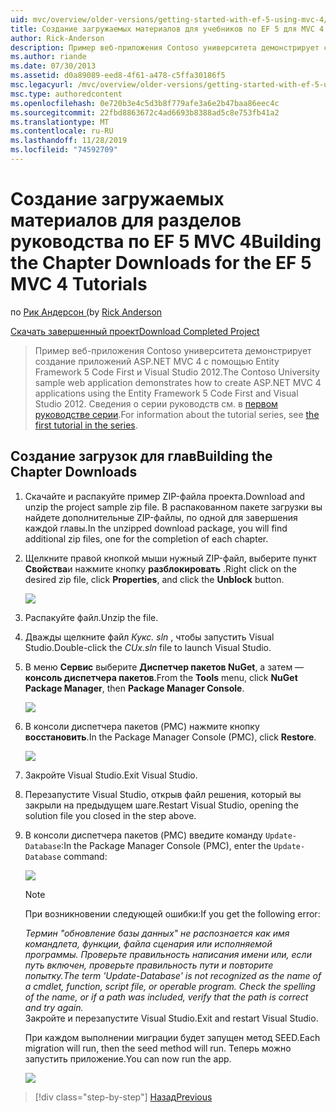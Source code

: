 ```yaml
---
uid: mvc/overview/older-versions/getting-started-with-ef-5-using-mvc-4/building-the-ef5-mvc4-chapter-downloads
title: Создание загружаемых материалов для учебников по EF 5 для MVC 4 | Документация Майкрософт
author: Rick-Anderson
description: Пример веб-приложения Contoso университета демонстрирует создание приложений ASP.NET MVC 4 с помощью Entity Framework 5 Code First и Visual Studio...
ms.author: riande
ms.date: 07/30/2013
ms.assetid: d0a89089-eed8-4f61-a478-c5ffa30186f5
msc.legacyurl: /mvc/overview/older-versions/getting-started-with-ef-5-using-mvc-4/building-the-ef5-mvc4-chapter-downloads
msc.type: authoredcontent
ms.openlocfilehash: 0e720b3e4c5d3b8f779afe3a6e2b47baa86eec4c
ms.sourcegitcommit: 22fbd8863672c4ad6693b8388ad5c8e753fb41a2
ms.translationtype: MT
ms.contentlocale: ru-RU
ms.lasthandoff: 11/28/2019
ms.locfileid: "74592709"
---
```

# <a name="building-the-chapter-downloads-for-the-ef-5-mvc-4-tutorials"></a><span data-ttu-id="0dd5b-103">Создание загружаемых материалов для разделов руководства по EF 5 MVC 4</span><span class="sxs-lookup"><span data-stu-id="0dd5b-103">Building the Chapter Downloads for the EF 5 MVC 4 Tutorials</span></span>

<span data-ttu-id="0dd5b-104">по [Рик Андерсон (]((https://twitter.com/RickAndMSFT))</span><span class="sxs-lookup"><span data-stu-id="0dd5b-104">by [Rick Anderson]((https://twitter.com/RickAndMSFT))</span></span>

[<span data-ttu-id="0dd5b-105">Скачать завершенный проект</span><span class="sxs-lookup"><span data-stu-id="0dd5b-105">Download Completed Project</span></span>](https://code.msdn.microsoft.com/Getting-Started-with-dd0e2ed8)

> <span data-ttu-id="0dd5b-106">Пример веб-приложения Contoso университета демонстрирует создание приложений ASP.NET MVC 4 с помощью Entity Framework 5 Code First и Visual Studio 2012.</span><span class="sxs-lookup"><span data-stu-id="0dd5b-106">The Contoso University sample web application demonstrates how to create ASP.NET MVC 4 applications using the Entity Framework 5 Code First and Visual Studio 2012.</span></span> <span data-ttu-id="0dd5b-107">Сведения о серии руководств см. в [первом руководстве серии](creating-an-entity-framework-data-model-for-an-asp-net-mvc-application.md).</span><span class="sxs-lookup"><span data-stu-id="0dd5b-107">For information about the tutorial series, see [the first tutorial in the series](creating-an-entity-framework-data-model-for-an-asp-net-mvc-application.md).</span></span>

## <a name="building-the-chapter-downloads"></a><span data-ttu-id="0dd5b-108">Создание загрузок для глав</span><span class="sxs-lookup"><span data-stu-id="0dd5b-108">Building the Chapter Downloads</span></span>

1. <span data-ttu-id="0dd5b-109">Скачайте и распакуйте пример ZIP-файла проекта.</span><span class="sxs-lookup"><span data-stu-id="0dd5b-109">Download and unzip the  project sample zip file.</span></span> <span data-ttu-id="0dd5b-110">В распакованном пакете загрузки вы найдете дополнительные ZIP-файлы, по одной для завершения каждой главы.</span><span class="sxs-lookup"><span data-stu-id="0dd5b-110">In the unzipped download package, you will find additional zip files, one for the completion of each chapter.</span></span>
2. <span data-ttu-id="0dd5b-111">Щелкните правой кнопкой мыши нужный ZIP-файл, выберите пункт **Свойства**и нажмите кнопку **разблокировать** .</span><span class="sxs-lookup"><span data-stu-id="0dd5b-111">Right click on the desired zip file, click **Properties**, and click the **Unblock** button.</span></span>  
  
    ![](building-the-ef5-mvc4-chapter-downloads/_static/image1.png)
3. <span data-ttu-id="0dd5b-112">Распакуйте файл.</span><span class="sxs-lookup"><span data-stu-id="0dd5b-112">Unzip the file.</span></span>
4. <span data-ttu-id="0dd5b-113">Дважды щелкните файл *Кукс. sln* , чтобы запустить Visual Studio.</span><span class="sxs-lookup"><span data-stu-id="0dd5b-113">Double-click the *CUx.sln* file to launch Visual Studio.</span></span>
5. <span data-ttu-id="0dd5b-114">В меню **Сервис** выберите **Диспетчер пакетов NuGet**, а затем — **консоль диспетчера пакетов**.</span><span class="sxs-lookup"><span data-stu-id="0dd5b-114">From the **Tools** menu, click **NuGet Package Manager**, then **Package Manager Console**.</span></span>  
  
    ![](building-the-ef5-mvc4-chapter-downloads/_static/image2.png)
6. <span data-ttu-id="0dd5b-115">В консоли диспетчера пакетов (PMC) нажмите кнопку **восстановить**.</span><span class="sxs-lookup"><span data-stu-id="0dd5b-115">In the Package Manager Console (PMC), click **Restore**.</span></span>  
  
    ![](building-the-ef5-mvc4-chapter-downloads/_static/image3.png)
7. <span data-ttu-id="0dd5b-116">Закройте Visual Studio.</span><span class="sxs-lookup"><span data-stu-id="0dd5b-116">Exit Visual Studio.</span></span>
8. <span data-ttu-id="0dd5b-117">Перезапустите Visual Studio, открыв файл решения, который вы закрыли на предыдущем шаге.</span><span class="sxs-lookup"><span data-stu-id="0dd5b-117">Restart Visual Studio, opening the solution file you closed in the step above.</span></span>
9. <span data-ttu-id="0dd5b-118">В консоли диспетчера пакетов (PMC) введите команду `Update-Database`:</span><span class="sxs-lookup"><span data-stu-id="0dd5b-118">In the Package Manager Console (PMC), enter the `Update-Database` command:</span></span>  
  
    ![](building-the-ef5-mvc4-chapter-downloads/_static/image4.png)  

    > [!NOTE]
    > <span data-ttu-id="0dd5b-119">При возникновении следующей ошибки:</span><span class="sxs-lookup"><span data-stu-id="0dd5b-119">If you get the following error:</span></span>  
    >   
    >  <span data-ttu-id="0dd5b-120">*Термин "обновление базы данных" не распознается как имя командлета, функции, файла сценария или исполняемой программы. Проверьте правильность написания имени или, если путь включен, проверьте правильность пути и повторите попытку.*</span><span class="sxs-lookup"><span data-stu-id="0dd5b-120">*The term 'Update-Database' is not recognized as the name of a cmdlet, function, script file, or operable program. Check the spelling of the name, or if a path was included, verify that the path is correct and try again.*</span></span>  
    > <span data-ttu-id="0dd5b-121">Закройте и перезапустите Visual Studio.</span><span class="sxs-lookup"><span data-stu-id="0dd5b-121">Exit and restart Visual Studio.</span></span>

    <span data-ttu-id="0dd5b-122">При каждом выполнении миграции будет запущен метод SEED.</span><span class="sxs-lookup"><span data-stu-id="0dd5b-122">Each migration will run, then the seed method will run.</span></span> <span data-ttu-id="0dd5b-123">Теперь можно запустить приложение.</span><span class="sxs-lookup"><span data-stu-id="0dd5b-123">You can now run the app.</span></span>

    ![](building-the-ef5-mvc4-chapter-downloads/_static/image5.png)

> [!div class="step-by-step"]
> [<span data-ttu-id="0dd5b-124">Назад</span><span class="sxs-lookup"><span data-stu-id="0dd5b-124">Previous</span></span>](advanced-entity-framework-scenarios-for-an-mvc-web-application.md)
